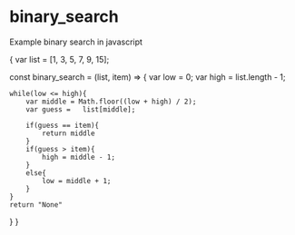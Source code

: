 # binary_search
Example binary search in javascript

{
var list = [1, 3, 5, 7, 9, 15];

const binary_search = (list, item) => {
    var low = 0;
    var high = list.length - 1;

    while(low <= high){
        var middle = Math.floor((low + high) / 2);
        var guess =   list[middle];

        if(guess == item){
            return middle
        }
        if(guess > item){
            high = middle - 1; 
        }
        else{
            low = middle + 1;
        }
    }
    return "None"     
}
}

